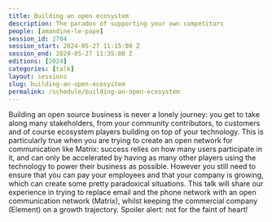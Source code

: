 ```yaml
---
title: Building an open ecosystem
description: The paradox of supporting your own competitors
people: [amandine-le-pape]
session_id: 2704
session_start: 2024-05-27 11:15:00 Z
session_end: 2024-05-27 11:35:00 Z
editions: [2024]
categories: [talk]
layout: sessions
slug: building-an-open-ecosystem
permalink: /schedule/building-an-open-ecosystem
---
```


Building an open source business is never a lonely journey: you get to take along many stakeholders, from 
your community contributors, to customers and of course ecosystem players building on top of your technology. 
This is particularly true when you are trying to create an open network for communication like Matrix: success 
relies on how many users participate in it, and can only be accelerated by having as many other players using 
the technology to power their business as possible. However you still need to ensure that you can pay your 
employees and that your company is growing, which can create some pretty paradoxical situations. This talk 
will share our experience in trying to replace email and the phone network with an open communication network 
(Matrix), whilst keeping the commercial company (Element) on a growth trajectory. Spoiler alert: not for the 
faint of heart!